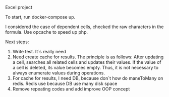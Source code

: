 Excel project

To start, run docker-compose up.

I considered the case of dependent cells, checked the raw characters in the formula.
Use opcache to speed up php.

Next steps:
1. Write test. It`s really need
2. Need create cache for results. The principle is as follows:
After updating a cell, searches all related cells and updates their values.
If the value of a cell is deleted, its value becomes empty. Thus, it is not necessary to always enumerate values during operations.
3. For cache for results, I need DB, because don`t how do maneToMany on redis. Redis use because DB use many disk space
4. Remove repeating codes and add improve OOP concept
